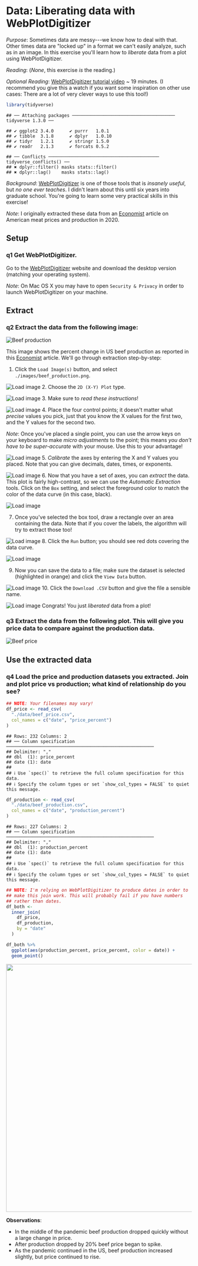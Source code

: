
# Data: Liberating data with WebPlotDigitizer

*Purpose*: Sometimes data are messy---we know how to deal with that. Other times data are "locked up" in a format we can't easily analyze, such as in an image. In this exercise you'll learn how to *liberate* data from a plot using WebPlotDigitizer.

*Reading*: (*None*, this exercise *is* the reading.)

*Optional Reading*: [WebPlotDigitizer tutorial video](https://youtu.be/P7GbGdMvopU) ~ 19 minutes. (I recommend you give this a watch if you want some inspiration on other use cases: There are a lot of very clever ways to use this tool!)


```r
library(tidyverse)
```

```
## ── Attaching packages ─────────────────────────────────────── tidyverse 1.3.0 ──
```

```
## ✔ ggplot2 3.4.0      ✔ purrr   1.0.1 
## ✔ tibble  3.1.8      ✔ dplyr   1.0.10
## ✔ tidyr   1.2.1      ✔ stringr 1.5.0 
## ✔ readr   2.1.3      ✔ forcats 0.5.2
```

```
## ── Conflicts ────────────────────────────────────────── tidyverse_conflicts() ──
## ✖ dplyr::filter() masks stats::filter()
## ✖ dplyr::lag()    masks stats::lag()
```

*Background*: [WebPlotDigitizer](https://automeris.io/WebPlotDigitizer/) is one of those tools that is *insanely useful*, but *no one ever teaches*. I didn't learn about this until six years into graduate school. You're going to learn some very practical skills in this exercise!

*Note*: I originally extracted these data from an [Economist](https://www.economist.com/graphic-detail/2020/05/13/the-spread-of-covid-has-caused-a-surge-in-american-meat-prices) article on American meat prices and production in 2020.

## Setup

### __q1__ Get WebPlotDigitizer.

Go to the [WebPlotDigitizer](https://automeris.io/WebPlotDigitizer/) website and download the desktop version (matching your operating system).

*Note*: On Mac OS X you may have to open `Security & Privacy` in order to launch WebPlotDigitizer on your machine.

## Extract

### __q2__ Extract the data from the following image:

![Beef production](./images/beef_production.png)

This image shows the percent change in US beef production as reported in this [Economist](https://www.economist.com/graphic-detail/2020/05/13/the-spread-of-covid-has-caused-a-surge-in-american-meat-prices) article. We'll go through extraction step-by-step:

1. Click the `Load Image(s)` button, and select `./images/beef_production.png`.

![Load image](./images/e-data14-load-image.png)
2. Choose the `2D (X-Y) Plot` type.

![Load image](./images/e-data14-plot-type.png)
3. Make sure to *read these instructions*!

![Load image](./images/e-data14-xy-instructions.png)
4. Place the four control points; it doesn't matter what *precise* values you pick, just that you know the X values for the first two, and the Y values for the second two.

*Note*: Once you've placed a single point, you can use the arrow keys on your keyboard to make *micro adjustments* to the point; this means *you don't have to be super-accurate* with your mouse. Use this to your advantage!

![Load image](./images/e-data14-xy-locations.png)
5. *Calibrate* the axes by entering the X and Y values you placed. Note that you can give decimals, dates, times, or exponents.

![Load image](./images/e-data14-xy-calibrate.png)
6. Now that you have a set of axes, you can *extract* the data. This plot is fairly high-contrast, so we can use the *Automatic Extraction* tools. Click on the `Box` setting, and select the foreground color to match the color of the data curve (in this case, black).

![Load image](./images/e-data14-automatic-box.png)

7. Once you've selected the box tool, draw a rectangle over an area containing the data. Note that if you cover the labels, the algorithm will try to extract those too!

![Load image](./images/e-data14-drawn-box.png)
8. Click the `Run` button; you should see red dots covering the data curve.

![Load image](./images/e-data14-extracted.png)

9. Now you can save the data to a file; make sure the dataset is selected (highlighted in orange) and click the `View Data` button.

![Load image](./images/e-data14-view-data.png)
10. Click the `Download .CSV` button and give the file a sensible name.

![Load image](./images/e-data14-download.png)
Congrats! You just *liberated* data from a plot!

### __q3__ Extract the data from the following plot. This will give you price data to compare against the production data.

![Beef price](./images/beef_price.png)

## Use the extracted data

### __q4__ Load the price and production datasets you extracted. Join and plot price vs production; what kind of relationship do you see?


```r
## NOTE: Your filenames may vary!
df_price <- read_csv(
  "./data/beef_price.csv",
  col_names = c("date", "price_percent")
)
```

```
## Rows: 232 Columns: 2
## ── Column specification ────────────────────────────────────────────────────────
## Delimiter: ","
## dbl  (1): price_percent
## date (1): date
## 
## ℹ Use `spec()` to retrieve the full column specification for this data.
## ℹ Specify the column types or set `show_col_types = FALSE` to quiet this message.
```

```r
df_production <- read_csv(
  "./data/beef_production.csv",
  col_names = c("date", "production_percent")
)
```

```
## Rows: 227 Columns: 2
## ── Column specification ────────────────────────────────────────────────────────
## Delimiter: ","
## dbl  (1): production_percent
## date (1): date
## 
## ℹ Use `spec()` to retrieve the full column specification for this data.
## ℹ Specify the column types or set `show_col_types = FALSE` to quiet this message.
```

```r
## NOTE: I'm relying on WebPlotDigitizer to produce dates in order to
## make this join work. This will probably fail if you have numbers
## rather than dates.
df_both <-
  inner_join(
    df_price,
    df_production,
    by = "date"
  )

df_both %>%
  ggplot(aes(production_percent, price_percent, color = date)) +
  geom_point()
```

<img src="d42-e-data14-webplotdigitizer-solution_files/figure-html/q4-task-1.png" width="672" />

**Observations**:

- In the middle of the pandemic beef production dropped quickly without a large change in price.
- After production dropped by 20% beef price began to spike.
- As the pandemic continued in the US, beef production increased slightly, but price continued to rise.

<!-- include-exit-ticket -->
